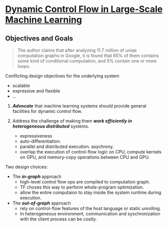 # [Dynamic Control Flow in Large-Scale Machine Learning](https://arxiv.org/pdf/1805.01772.pdf)

## Objectives and Goals

> The  author claims that after analyzing 11.7 million of uniqe computation graphs in Google, it is found that 65% of them contains some kind of conditional computation, and 5% contain one or more loops.

Confilcting design objectives for the underlying system

* scalable
* expressive and flexible
* ...

1. _**Advocate**_ that machine learning systems should provide general facilities for dynamic control flow.

1. Address the challenge of making them _**work efficiently in heterogeneous distributed**_ systems.
    * expressiveness
    * auto-differentiation.
    * parallel and distributed execution. asychrony.
    * overlap the execution of control-flow logic on CPU, compute kernels on GPU, and memory-copy operations between CPU and GPU.

Two design choices:

* The _**in-graph**_ approach
  * high-level control flow ops are compiled to computation graph.
  * TF choses this way to perform whole-program optimization.
  * allow the entire computaion to stay inside the system runtime during execution.
* The _**out-of-graph**_ approach
  * rely on control-flow features of the host language or static unrolling.
  * In heterogeneous environment, communication and syschronization with the client process can be costly.

